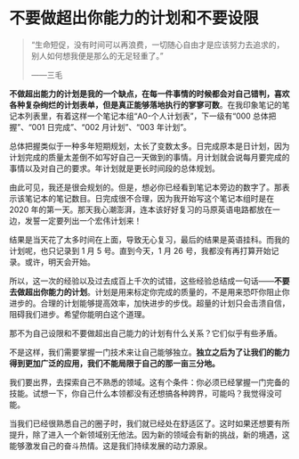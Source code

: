 # 不要做超出你能力的计划和不要设限

> “生命短促，没有时间可以再浪费，一切随心自由才是应该努力去追求的，别人如何想我便是那么的无足轻重了。”
>
> ——三毛

**不做超出能力的计划是我的一个缺点，在每一件事情的时候都会对自己错判，喜欢各种复杂绚烂的计划表单，但是真正能够落地执行的寥寥可数**。在我印象笔记的笔记本列表里，有着这样一个笔记本组“A0-个人计划表”，下一级有“000 总体把握”、“001 日完成”、“002 月计划”、“003 年计划”。

总体把握类似于一种多年短期规划，太长了变数太多。日完成原本是日计划，因为计划完成的质量太差倒不如写好自己一天做到的事情。月计划就会说每月要完成的事情以及对自己的要求。年计划就是更长时间段的总体规划。

由此可见，我还是很会规划的。但是，想必你已经看到笔记本旁边的数字了。那表示该笔记本的笔记数目。日完成很不合理，因为我开始写这个笔记本组时是在 2020 年的第一天。那天我心潮澎湃，连本该好好复习的马原英语电路都放在一边，发誓一定要列出一个宏伟计划来！

结果是当天花了太多时间在上面，导致无心复习，最后的结果是英语挂科。而我的计划呢，也只记录到 1 月 5 号。直到今天，1 月 26 号，我都没有再打算开始记录。或许，明天会开始。

所以，这一次的经验以及过去成百上千次的试错，这些经验总结成一句话——**不要去做超出你能力的计划**。计划是用来标定你完成的质量的，不是用来恐吓你阻止你进步的。合理的计划能够提高效率，加快进步的步伐。超量的计划只会击溃自信，阻碍我们进步。希望你能明白这个道理。

那不为自己设限和不要做超出自己能力的计划有什么关系？它们似乎有些矛盾。

不是这样，我们需要掌握一门技术来让自己能够独立。**独立之后为了让我们的能力得到更加广泛的应用，我们不能局限于自己的那一亩三分地。**

我们要出界，去探索自己不熟悉的领域。这有个条件：你必须已经掌握一门完备的技能。试想一下，你自己什么本领都没有还想搞各种跨界，可能吗？我觉得没可能。

当我们已经很熟悉自己的圈子时，我们就已经处在舒适区了。这时如果还想要有所提升，除了进入一个新领域别无他法。因为新的领域会有新的挑战，新的境遇，这能够激发自己的奋斗热情。这是我们持续发展的动力源泉。

